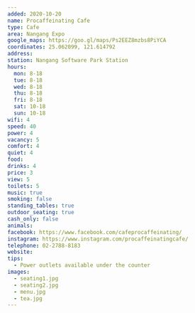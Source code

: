 ```yaml
---
added: 2020-10-20
name: Procaffeinating Cafe
type: Cafe
area: Nangang Expo
google_maps: https://goo.gl/maps/Ps2EEZ8mzbs8PiYCA
coordinates: 25.062099, 121.614792
address: 
station: Nangang Software Park Station
hours:
  mon: 8-18
  tue: 8-18
  wed: 8-18
  thu: 8-18
  fri: 8-18
  sat: 10-18
  sun: 10-18
wifi: 4
speed: 40
power: 4
vacancy: 5
comfort: 4
quiet: 4
food: 
drinks: 4
price: 3
view: 5
toilets: 5
music: true
smoking: false
standing_tables: true
outdoor_seating: true
cash_only: false
animals: 
facebook: https://www.facebook.com/cafeprocaffeinating/
instagram: https://www.instagram.com/procaffeinatingcafe/
telephone: 02-2788-8183
website: 
tips:
  - Power outlets available under the counter
images:
  - seating1.jpg
  - seating2.jpg
  - menu.jpg
  - tea.jpg
---
```

